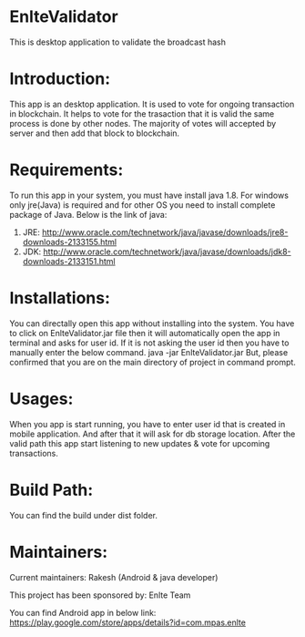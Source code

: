# EnlteValidator
This is desktop application to validate the broadcast hash



# Introduction: 
This app is an desktop application. It is used to vote for ongoing transaction in blockchain. It helps to vote for the trasaction that it is valid the same process is done by other nodes. The majority of votes will accepted by server and then add that block to blockchain.

# Requirements:
To run this app in your system, you must have install java 1.8. For windows only jre(Java) is required and for other OS you need to install complete package of Java. Below is the link of java:
1. JRE: http://www.oracle.com/technetwork/java/javase/downloads/jre8-downloads-2133155.html
2. JDK: http://www.oracle.com/technetwork/java/javase/downloads/jdk8-downloads-2133151.html

# Installations:
You can directally open this app without installing into the system. You have to click on EnlteValidator.jar file then it will automatically open the app in terminal and asks for user id. If it is not asking the user id then you have to manually enter the below command.
java -jar EnlteValidator.jar
But, please confirmed that you are on the main directory of project in command prompt.

# Usages: 
When you app is start running, you have to enter user id that is created in mobile application. And after that it will ask for db storage location. After the valid path this app start listening to new updates & vote for upcoming transactions.

# Build Path: 
You can find the build under dist folder.

# Maintainers:

Current maintainers: Rakesh (Android & java developer)

This project has been sponsored by: Enlte Team

You can find Android app in below link: https://play.google.com/store/apps/details?id=com.mpas.enlte
